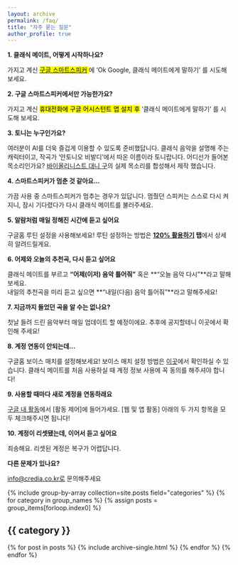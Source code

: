 ```yaml
---
layout: archive
permalink: /faq/
title: "자주 묻는 질문"
author_profile: true
---
```


**1. 클래식 메이트, 어떻게 시작하나요?**

가지고 계신 <mark> [구글 스마트스피커](https://store.google.com/kr/magazine/compare_nest_speakers_displays) </mark>에 ‘Ok Google, 클래식 메이트에게 말하기’ 를 시도해 보세요.

**2. 구글 스마트스피커에서만 가능한가요?**

가지고 계신 <mark>휴대전화에 구글 어시스턴트 앱 설치 후</mark> ‘클래식 메이트에게 말하기’ 를 시도해 보세요.

**3. 토니는 누구인가요?**

여러분이 AI를 더욱 즐겁게 이용할 수 있도록 준비했답니다. 클래식 음악을 설명해 주는 캐릭터이고, 작곡가 ‘안토니오 비발디’에서 따온 이름이라 토니랍니다. 어디선가 들어본 목소리인가요?
[바이올리니스트 대니 구](http://www.credia.co.kr/board/?db=gallery_2&no=124&mari_mode=view@view)의 실제 목소리를 합성해서 제작 했습니다.  


**4. 스마트스피커가 멈춘 것 같아요...**

가끔 사용 중 스마트스피커가 멈추는 경우가 있답니다. 멈췄던 스피커는 스스로 다시 켜지니, 잠시 기다렸다가 다시 클래식 메이트를 불러주세요.  

**5. 알람처럼 매일 정해진 시간에 듣고 싶어요**

구글홈 루틴 설정을 사용해보세요!
루틴 설정하는 방법은 **[120% 활용하기](https://classic-mate.github.io/about/) 탭**에서 상세히 알려드릴게요.

**6. 어제와 오늘의 추천곡, 다시 듣고 싶어요**

클래식 메이트를 부르고 **“어제(이저) 음악 틀어줘”** 혹은 **“오늘 음악 다시”**라고 말해보세요. <br>
내일의 추천곡을 미리 듣고 싶으면 **“내일(다음) 음악 틀어줘”**라고 말해주세요!

**7. 지금까지 들었던 곡을 알 수는 없나요?**

첫날 들려 드린 음악부터 매일 업데이트 할 예정이에요. 추후에 공지할테니 이곳에서 확인해 주세요! 

**8. 계정 연동이 안되는데...**

구글홈 보이스 매치를 설정해보세요! 보이스 매치 설정 방법은 [이곳](https://support.google.com/googlenest/answer/7342711?hl=ko)에서 확인하실 수 있습니다.
클래식 메이트를 처음 사용하실 때 계정 정보 사용에 꼭 동의를 해주셔야 합니다!

**9. 사용할 때마다 새로 계정을 연동하래요**

[구글 내 활동](https://myactivity.google.com/myactivity?hl=ko)에서 [활동 제어]에 들어가세요. [웹 및 앱 활동] 아래의 두 가지 항목을 모두 체크해주시면 됩니다!

**10. 계정이 리셋됐는데, 이어서 듣고 싶어요**

죄송해요. 리셋된 계정은 복구가 어렵답니다.

**다른 문제가 있나요?**

info@credia.co.kr로 문의해주세요


{% include group-by-array collection=site.posts field="categories" %}
{% for category in group_names %}
  {% assign posts = group_items[forloop.index0] %}
  <h2 id="{{ category | slugify }}" class="archive__subtitle">{{ category }}</h2>
  {% for post in posts %}
    {% include archive-single.html %}
  {% endfor %}
{% endfor %}
